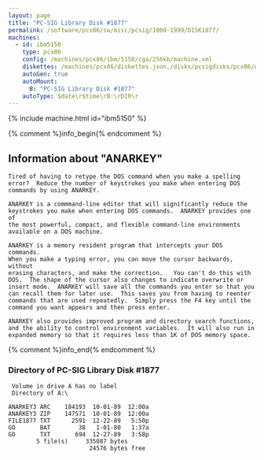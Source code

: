 ```yaml
---
layout: page
title: "PC-SIG Library Disk #1877"
permalink: /software/pcx86/sw/misc/pcsig/1000-1999/DISK1877/
machines:
  - id: ibm5150
    type: pcx86
    config: /machines/pcx86/ibm/5150/cga/256kb/machine.xml
    diskettes: /machines/pcx86/diskettes.json,/disks/pcsigdisks/pcx86/diskettes.json
    autoGen: true
    autoMount:
      B: "PC-SIG Library Disk #1877"
    autoType: $date\r$time\rB:\rDIR\r
---
```


{% include machine.html id="ibm5150" %}

{% comment %}info_begin{% endcomment %}

## Information about "ANARKEY"

    Tired of having to retype the DOS command when you make a spelling
    error?  Reduce the number of keystrokes you make when entering DOS
    commands by using ANARKEY.
    
    ANARKEY is a commmand-line editor that will significantly reduce the
    keystrokes you make when entering DOS commands.  ANARKEY provides one of
    the most powerful, compact, and flexible command-line environments
    available on a DOS machine.
    
    ANARKEY is a memory resident program that intercepts your DOS commands.
    When you make a typing error, you can move the cursor backwards, without
    erasing characters, and make the correction.   You can't do this with
    DOS.  The shape of the cursor also changes to indicate overwrite or
    insert mode.  ANARKEY will save all the commands you enter so that you
    can recall them for later use.  This saves you from having to reenter
    commands that are used repeatedly.  Simply press the F4 key until the
    command you want appears and then press enter.
    
    ANARKEY also provides improved program and directory search functions,
    and the ability to control environment variables.  It will also run in
    expanded memory so that it requires less than 1K of DOS memory space.
{% comment %}info_end{% endcomment %}


### Directory of PC-SIG Library Disk #1877

     Volume in drive A has no label
     Directory of A:\

    ANARKEY3 ARC    184193  10-01-89  12:00a
    ANARKEY3 ZIP    147571  10-01-89  12:00a
    FILE1877 TXT      2591  12-22-89   5:50p
    GO       BAT        38   1-01-80   1:37a
    GO       TXT       694  12-27-89   3:58p
            5 file(s)     335087 bytes
                           24576 bytes free
